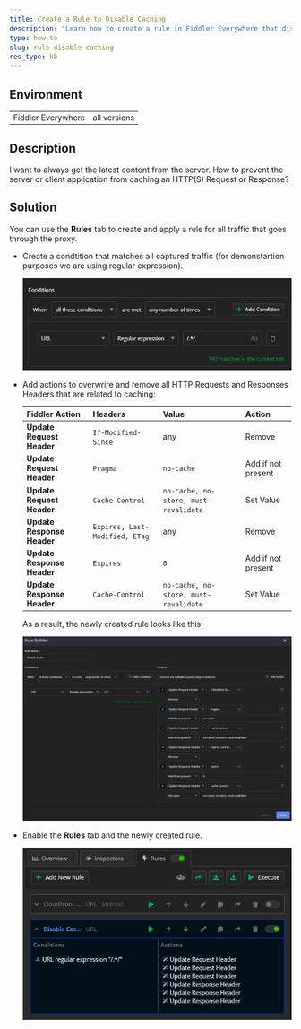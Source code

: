```yaml
---
title: Create a Rule to Disable Caching
description: "Learn how to create a rule in Fiddler Everywhere that disables caching of all pages and resources."
type: how-to
slug: rule-disable-caching
res_type: kb
---
```



## Environment

|   |   |
|---|---|
| Fiddler Everywhere | all versions  |


## Description

I want to always get the latest content from the server. How to prevent the server or client application from caching an HTTP(S) Request or Response?

## Solution

You can use the **Rules** tab to create and apply a rule for all traffic that goes through the proxy. 

- Create a condtition that matches all captured traffic (for demonstartion purposes we are using regular expression).

    ![Matching all traffic through ReGex](../images/kb/custom-rules/disable-caching-rule-condition.png)

- Add actions to overwrire and remove all HTTP Requests and Responses Headers that are related to caching:

    | Fiddler Action | Headers | Value | Action |
    |---|---|---|---|
    | **Update Request Header** | `If-Modified-Since` | any | Remove |
    | **Update Request Header** | `Pragma` | `no-cache` | Add if not present |
    | **Update Request Header** | `Cache-Control` | `no-cache, no-store, must-revalidate` | Set Value |
    | **Update Response Header** | `Expires, Last-Modified, ETag` | any | Remove |
    | **Update Response Header** | `Expires` | `0` | Add if not present |
    | **Update Response Header** | `Cache-Control` | `no-cache, no-store, must-revalidate` | Set Value |


    As a result, the newly created rule looks like this:

    ![Disable Caching rules](../images/kb/custom-rules/disable-caching-rule.png)

- Enable the **Rules** tab and the newly created rule.

    ![Enabling the rule](../images/kb/custom-rules/disable-caching-rule-enabled.png)